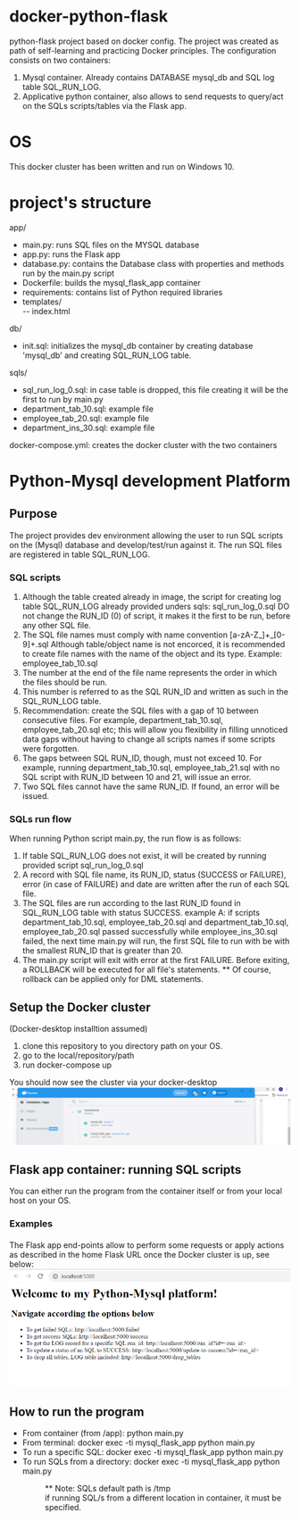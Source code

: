 # docker-python-flask
python-flask project based on docker config. The project was created as path of self-learning and practicing Docker principles.
The configuration consists on two containers:
1. Mysql container. Already contains DATABASE mysql_db and SQL log table SQL_RUN_LOG.
2. Applicative python container, also allows to send requests to query/act on the SQLs scripts/tables via the Flask app.

# OS
This docker cluster has been written and run on Windows 10.

# project's structure
app/  
  - main.py: runs SQL files on the MYSQL database   
  - app.py: runs the Flask app  
  - database.py: contains the Database class with properties and methods run by the main.py script  
  - Dockerfile: builds the mysql_flask_app container  
  - requirements: contains list of Python required libraries  
  - templates/  
    -- index.html  

db/  
  - init.sql: initializes the mysql_db container by creating database 'mysql_db' and creating SQL_RUN_LOG table.  

sqls/   
  - sql_run_log_0.sql: in case table is dropped, this file creating it will be the first to run by main.py  
  - department_tab_10.sql: example file  
  - employee_tab_20.sql: example file  
  - department_ins_30.sql: example file  

docker-compose.yml: creates the docker cluster with the two containers  
  

# Python-Mysql development Platform
## Purpose
The project provides dev environment allowing the user to run SQL scripts on the (Mysql) database and develop/test/run against it.
The run SQL files are registered in table SQL_RUN_LOG.

### SQL scripts
1. Although the table created already in image, the script for creating log table SQL_RUN_LOG already provided unders sqls: sql_run_log_0.sql
   DO not change the RUN_ID (0) of script, it makes it the first to be run, before any other SQL file.
2. The SQL file names must comply with name convention [a-zA-Z_]+_[0-9]+.sql
   Although table/object name is not encorced, it is recommended to create file names with the name of the object and its type.
   Example: employee_tab_10.sql
3. The number at the end of the file name represents the order in which the files should be run.  
4. This number is referred to as the SQL RUN_ID and written as such in the SQL_RUN_LOG table.
5. Recommendation: create the SQL files with a gap of 10 between consecutive files. For example, department_tab_10.sql, employee_tab_20.sql etc; this
   will allow you flexibility in filling unnoticed data gaps without having to change all scripts names if some scripts were forgotten.
6. The gaps between SQL RUN_ID, though, must not exceed 10. For example, running department_tab_10.sql, employee_tab_21.sql with no SQL script with RUN_ID between 10 and 21,
   will issue an error.
7. Two SQL files cannot have the same RUN_ID. If found, an error will be issued.   

### SQLs run flow
When running Python script main.py, the run flow is as follows:
1. If table SQL_RUN_LOG does not exist, it will be created by running provided script sql_run_log_0.sql
2. A record with SQL file name, its RUN_ID, status (SUCCESS or FAILURE), error (in case of FAILURE) and date are written after the run of each SQL file.
3. The SQL files are run according to the last RUN_ID found in SQL_RUN_LOG table with status SUCCESS.
   example A: if scripts department_tab_10.sql, employee_tab_20.sql and department_tab_10.sql, employee_tab_20.sql passed successfully while 
   employee_ins_30.sql failed, the next time main.py will run, the first SQL file to run with be with the smallest RUN_ID that is greater than 20.
4. The main.py script will exit with error at the first FAILURE. Before exiting, a ROLLBACK will be executed for all file's statements.
   ** Of course, rollback can be applied only for DML statements.

## Setup the Docker cluster
(Docker-desktop installtion assumed)
1. clone this repository to you directory path on your OS.
2. go to the local/repository/path
3. run docker-compose up

You should now see the cluster via your docker-desktop
![Imgur Image](docker_mysql_python_cluster.png)

## Flask app container: running SQL scripts
You can either run the program from the container itself or from your local host on your OS.
### Examples
#### 

The Flask app end-points allow to perform some requests or apply actions as described in the home Flask URL once the Docker cluster is up, see below:
![Imgur Image](python_mysql_flask_home.png)
   


## How to run the program
* From container (from /app): python main.py  
* From terminal: docker exec -ti mysql_flask_app python main.py  
* To run a specific SQL: docker exec -ti mysql_flask_app python main.py <SQL>  
* To run SQLs from a directory: docker exec -ti mysql_flask_app python main.py <dir path to SQLs>
** Note: SQLs default path is /tmp  
   if running SQL/s from a different location in container, it must be specified.  





